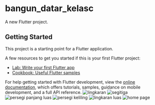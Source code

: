 # bangun_datar_kelasc

A new Flutter project.

## Getting Started

This project is a starting point for a Flutter application.

A few resources to get you started if this is your first Flutter project:

- [Lab: Write your first Flutter app](https://docs.flutter.dev/get-started/codelab)
- [Cookbook: Useful Flutter samples](https://docs.flutter.dev/cookbook)

For help getting started with Flutter development, view the
[online documentation](https://docs.flutter.dev/), which offers tutorials,
samples, guidance on mobile development, and a full API reference.
![lingkaran](https://github.com/xzvn/bangun-datar/assets/151703492/22954440-e5a0-42eb-b537-454bd9bf30e8)
![segitiga](https://github.com/xzvn/bangun-datar/assets/151703492/df9500bd-ffea-4061-ae44-24a582c5ec17)
![persegi panjang luas](https://github.com/xzvn/bangun-datar/assets/151703492/7eef8afc-0b05-4860-9c4a-c19c5d61a1e8)
![persegi keliling](https://github.com/xzvn/bangun-datar/assets/151703492/bede06e3-80fe-4ba4-96ef-b6c2372a675d)
![lingkaran luas](https://github.com/xzvn/bangun-datar/assets/151703492/a2e4ef1a-4f67-4a1d-995b-31667b2585cb)
![home page](https://github.com/xzvn/bangun-datar/assets/151703492/187d84b0-9fc2-43e1-9032-d8ec17bed489)

